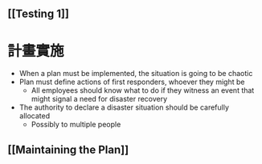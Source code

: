 ## [[Testing 1]]
# 計畫實施

- When a plan must be implemented, the situation is going to be chaotic 
- Plan must define actions of first responders, whoever they might be
	- All employees should know what to do if they witness an event that might signal a need for disaster recovery
- The authority to declare a disaster situation should be carefully allocated
	- Possibly to multiple people





## [[Maintaining the Plan]]
